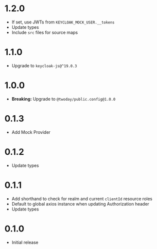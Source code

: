 # 1.2.0

- If set, use JWTs from `KEYCLOAK_MOCK_USER.__tokens`
- Update types
- Include `src` files for source maps

# 1.1.0

- Upgrade to `keycloak-js@^19.0.3`

# 1.0.0

- **Breaking:** Upgrade to `@twoday/public.config@1.0.0`

# 0.1.3

- Add Mock Provider

# 0.1.2

- Update types

# 0.1.1

- Add shorthand to check for realm and current `clientId` resource roles
- Default to global axios instance when updating Authorization header
- Update types

# 0.1.0

- Initial release
